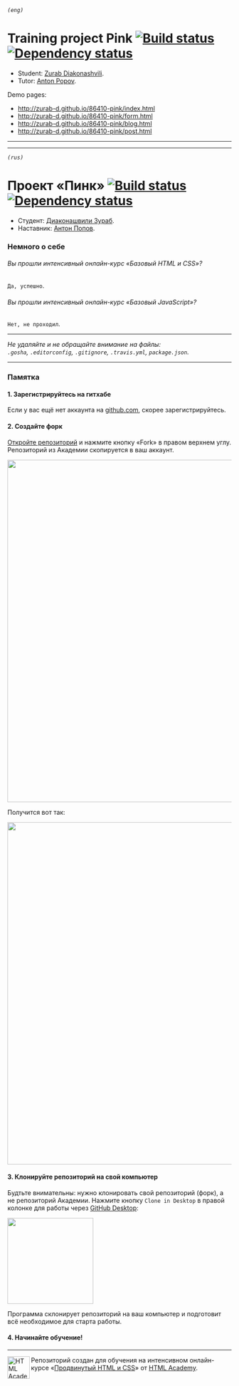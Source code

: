 _`(eng)`_
# Training project Pink [![Build status][travis-image]][travis-url] [![Dependency status][dependency-image]][dependency-url]

* Student: [Zurab Diakonashvili](https://htmlacademy.ru/profile/id86410).
* Tutor: [Anton Popov](https://htmlacademy.ru/profile/joker).

Demo pages:
  * http://zurab-d.github.io/86410-pink/index.html
  * http://zurab-d.github.io/86410-pink/form.html
  * http://zurab-d.github.io/86410-pink/blog.html
  * http://zurab-d.github.io/86410-pink/post.html

---
---


_`(rus)`_
# Проект «Пинк» [![Build status][travis-image]][travis-url] [![Dependency status][dependency-image]][dependency-url]

* Студент: [Диаконашвили Зураб](https://htmlacademy.ru/profile/id86410).
* Наставник: [Антон Попов](https://htmlacademy.ru/profile/joker).

### Немного о себе

###### Вы прошли интенсивный онлайн-курс «Базовый HTML и CSS»?
`Да, успешно`.

###### Вы прошли интенсивный онлайн-курс «Базовый JavaScript»?
`Нет, не проходил`.

---

_Не удаляйте и не обращайте внимание на файлы:_<br>
_`.gosha`, `.editorconfig`, `.gitignore`, `.travis.yml`, `package.json`._

---

### Памятка

#### 1. Зарегистрируйтесь на гитхабе

Если у вас ещё нет аккаунта на [github.com](https://github.com/join), скорее зарегистрируйтесь.

#### 2. Создайте форк

[Откройте репозиторий](https://github.com/up-htmlacademy/86410-pink) и нажмите кнопку «Fork» в правом верхнем углу. Репозиторий из Академии скопируется в ваш аккаунт.

<img width="769" alt="" src="https://cloud.githubusercontent.com/assets/10909/11118585/001eff4a-8954-11e5-9f14-6cc87a9561f8.png">

Получится вот так:

<img width="769" alt="" src="https://cloud.githubusercontent.com/assets/10909/11118586/004fe998-8954-11e5-8c41-cd5b5941543d.png">

#### 3. Клонируйте репозиторий на свой компьютер

Будтьте внимательны: нужно клонировать свой репозиторий (форк), а не репозиторий Академии. Нажмите кнопку `Clone in Desktop` в правой колонке для работы через [GitHub Desktop](https://desktop.github.com):

<img width="193" alt="" src="https://cloud.githubusercontent.com/assets/10909/11118587/005562ce-8954-11e5-8c61-2aec8240588d.png">

Программа склонирует репозиторий на ваш компьютер и подготовит всё необходимое для старта работы.

#### 4. Начинайте обучение!

---

<a href="https://htmlacademy.ru/advanced_intensive"><img align="left" width="50" height="50" title="HTML Academy" src="https://htmlacademy.ru/static/img/logo-github-adaptive.svg"></a>

Репозиторий создан для обучения на интенсивном онлайн-курсе «[Продвинутый HTML и CSS](https://htmlacademy.ru/advanced_intensive)» от [HTML Academy](https://htmlacademy.ru).

[travis-image]: https://travis-ci.org/up-htmlacademy/86410-pink.svg?branch=master
[travis-url]: https://travis-ci.org/up-htmlacademy/86410-pink
[dependency-image]: https://david-dm.org/up-htmlacademy/86410-pink.svg?style=flat-square
[dependency-url]: https://david-dm.org/up-htmlacademy/86410-pink

